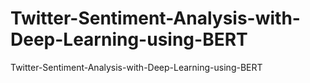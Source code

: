 # Twitter-Sentiment-Analysis-with-Deep-Learning-using-BERT
Twitter-Sentiment-Analysis-with-Deep-Learning-using-BERT
